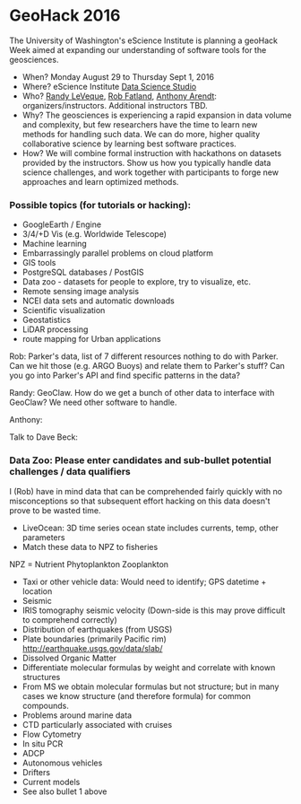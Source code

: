 # GeoHack 2016

The University of Washington's eScience Institute is planning a geoHack Week aimed at expanding our understanding of software tools for the geosciences. 

* When? Monday August 29 to Thursday Sept 1, 2016
* Where? eScience Institute [Data Science Studio](http://escience.washington.edu/wrf-data-science-studio/)
* Who? [Randy LeVeque](http://faculty.washington.edu/rjl/), [Rob Fatland](http://www.robfatland.net/research/), [Anthony Arendt](http://www.apl.washington.edu/people/profile.php?last_name=Arendt&first_name=Anthony): organizers/instructors. Additional instructors TBD.
* Why? The geosciences is experiencing a rapid expansion in data volume and complexity, but few researchers have the time to learn new methods for handling such data. We can do more, higher quality collaborative science by learning best software practices.
* How? We will combine formal instruction with hackathons on datasets provided by the instructors. Show us how you typically handle data science challenges, and work together with participants to forge new approaches and learn optimized methods.
 

### Possible topics (for tutorials or hacking):

* GoogleEarth / Engine
* 3/4/+D Vis (e.g. Worldwide Telescope)
* Machine learning 
* Embarrassingly parallel problems on cloud platform
* GIS tools
* PostgreSQL databases / PostGIS
* Data zoo - datasets for people to explore, try to visualize, etc.
* Remote sensing image analysis
* NCEI data sets and automatic downloads
* Scientific visualization 
* Geostatistics
* LiDAR processing
* route mapping for Urban applications

Rob: Parker's data, list of 7 different resources nothing to do with Parker. Can we hit those (e.g. ARGO Buoys) and relate them to Parker's stuff? Can you go into Parker's API and find specific patterns in the data? 

Randy: GeoClaw. How do we get a bunch of other data to interface with GeoClaw? We need other software to handle. 

Anthony: 

Talk to Dave Beck:






### Data Zoo: Please enter candidates and sub-bullet potential challenges / data qualifiers

I (Rob) have in mind data that can be comprehended fairly quickly with no misconceptions so that subsequent effort hacking on this data doesn't prove to be wasted time. 

- LiveOcean: 3D time series ocean state includes currents, temp, other parameters
- Match these data to NPZ to fisheries

NPZ = Nutrient Phytoplankton Zooplankton


- Taxi or other vehicle data: Would need to identify; GPS datetime + location
- Seismic
- IRIS tomography seismic velocity
(Down-side is this may prove difficult to comprehend correctly)
- Distribution of earthquakes (from USGS)
- Plate boundaries (primarily Pacific rim) http://earthquake.usgs.gov/data/slab/ 
- Dissolved Organic Matter
- Differentiate molecular formulas by weight and correlate with known structures
- From MS we obtain molecular formulas but not structure; but in many cases we know structure (and therefore formula) for common compounds.
- Problems around marine data
- CTD particularly associated with cruises
- Flow Cytometry
- In situ PCR
- ADCP
- Autonomous vehicles
- Drifters
- Current models
- See also bullet 1 above 



